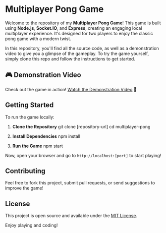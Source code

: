 # Multiplayer Pong Game

Welcome to the repository of my **Multiplayer Pong Game**! This game is built using **Node.js**, **Socket.IO**, and **Express**, creating an engaging local multiplayer experience. It's designed for two players to enjoy the classic pong game with a modern twist.

In this repository, you'll find all the source code, as well as a demonstration video to give you a glimpse of the gameplay. To try the game yourself, simply clone this repo and follow the instructions to get started.

## 🎮 Demonstration Video

Check out the game in action! [Watch the Demonstration Video](https://youtu.be/uA63fgV7vjM) 🚀

## Getting Started

To run the game locally:

1. **Clone the Repository**
git clone [repository-url]
cd multiplayer-pong

2. **Install Dependencies**
npm install

3. **Run the Game**
npm start

Now, open your browser and go to `http://localhost:[port]` to start playing!

## Contributing

Feel free to fork this project, submit pull requests, or send suggestions to improve the game!

## License

This project is open source and available under the [MIT License](LICENSE.md).

Enjoy playing and coding!
